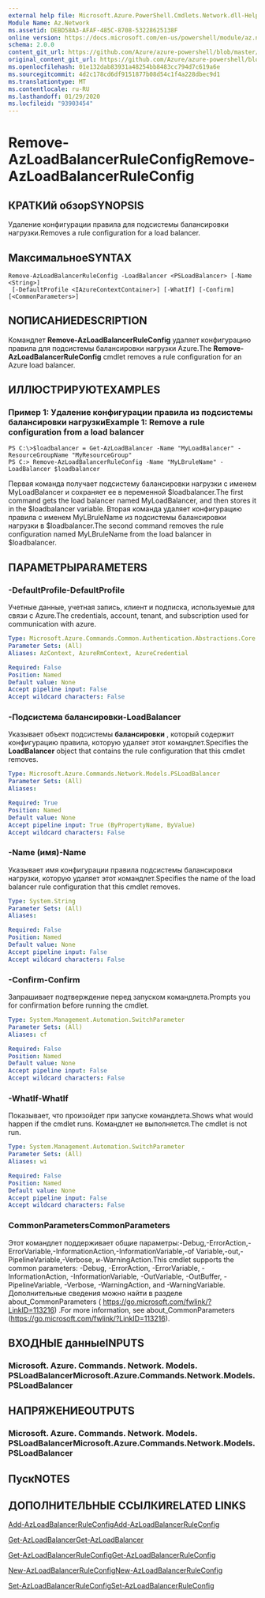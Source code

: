 ```yaml
---
external help file: Microsoft.Azure.PowerShell.Cmdlets.Network.dll-Help.xml
Module Name: Az.Network
ms.assetid: DEBD58A3-AFAF-485C-8708-53228625138F
online version: https://docs.microsoft.com/en-us/powershell/module/az.network/remove-azloadbalancerruleconfig
schema: 2.0.0
content_git_url: https://github.com/Azure/azure-powershell/blob/master/src/Network/Network/help/Remove-AzLoadBalancerRuleConfig.md
original_content_git_url: https://github.com/Azure/azure-powershell/blob/master/src/Network/Network/help/Remove-AzLoadBalancerRuleConfig.md
ms.openlocfilehash: 01e132dab83931a48254bb8483cc794d7c619a6e
ms.sourcegitcommit: 4d2c178cd6df9151877b08d54c1f4a228dbec9d1
ms.translationtype: MT
ms.contentlocale: ru-RU
ms.lasthandoff: 01/29/2020
ms.locfileid: "93903454"
---
```

# <span data-ttu-id="14887-101">Remove-AzLoadBalancerRuleConfig</span><span class="sxs-lookup"><span data-stu-id="14887-101">Remove-AzLoadBalancerRuleConfig</span></span>

## <span data-ttu-id="14887-102">КРАТКИй обзор</span><span class="sxs-lookup"><span data-stu-id="14887-102">SYNOPSIS</span></span>
<span data-ttu-id="14887-103">Удаление конфигурации правила для подсистемы балансировки нагрузки.</span><span class="sxs-lookup"><span data-stu-id="14887-103">Removes a rule configuration for a load balancer.</span></span>

## <span data-ttu-id="14887-104">Максимальное</span><span class="sxs-lookup"><span data-stu-id="14887-104">SYNTAX</span></span>

```
Remove-AzLoadBalancerRuleConfig -LoadBalancer <PSLoadBalancer> [-Name <String>]
 [-DefaultProfile <IAzureContextContainer>] [-WhatIf] [-Confirm] [<CommonParameters>]
```

## <span data-ttu-id="14887-105">NОПИСАНИЕ</span><span class="sxs-lookup"><span data-stu-id="14887-105">DESCRIPTION</span></span>
<span data-ttu-id="14887-106">Командлет **Remove-AzLoadBalancerRuleConfig** удаляет конфигурацию правила для подсистемы балансировки нагрузки Azure.</span><span class="sxs-lookup"><span data-stu-id="14887-106">The **Remove-AzLoadBalancerRuleConfig** cmdlet removes a rule configuration for an Azure load balancer.</span></span>

## <span data-ttu-id="14887-107">ИЛЛЮСТРИРУЮТ</span><span class="sxs-lookup"><span data-stu-id="14887-107">EXAMPLES</span></span>

### <span data-ttu-id="14887-108">Пример 1: Удаление конфигурации правила из подсистемы балансировки нагрузки</span><span class="sxs-lookup"><span data-stu-id="14887-108">Example 1: Remove a rule configuration from a load balancer</span></span>
```
PS C:\>$loadbalancer = Get-AzLoadBalancer -Name "MyLoadBalancer" -ResourceGroupName "MyResourceGroup"
PS C:> Remove-AzLoadBalancerRuleConfig -Name "MyLBruleName" -LoadBalancer $loadbalancer
```

<span data-ttu-id="14887-109">Первая команда получает подсистему балансировки нагрузки с именем MyLoadBalancer и сохраняет ее в переменной $loadbalancer.</span><span class="sxs-lookup"><span data-stu-id="14887-109">The first command gets the load balancer named MyLoadBalancer, and then stores it in the $loadbalancer variable.</span></span>
<span data-ttu-id="14887-110">Вторая команда удаляет конфигурацию правила с именем MyLBruleName из подсистемы балансировки нагрузки в $loadbalancer.</span><span class="sxs-lookup"><span data-stu-id="14887-110">The second command removes the rule configuration named MyLBruleName from the load balancer in $loadbalancer.</span></span>

## <span data-ttu-id="14887-111">ПАРАМЕТРЫ</span><span class="sxs-lookup"><span data-stu-id="14887-111">PARAMETERS</span></span>

### <span data-ttu-id="14887-112">-DefaultProfile</span><span class="sxs-lookup"><span data-stu-id="14887-112">-DefaultProfile</span></span>
<span data-ttu-id="14887-113">Учетные данные, учетная запись, клиент и подписка, используемые для связи с Azure.</span><span class="sxs-lookup"><span data-stu-id="14887-113">The credentials, account, tenant, and subscription used for communication with azure.</span></span>

```yaml
Type: Microsoft.Azure.Commands.Common.Authentication.Abstractions.Core.IAzureContextContainer
Parameter Sets: (All)
Aliases: AzContext, AzureRmContext, AzureCredential

Required: False
Position: Named
Default value: None
Accept pipeline input: False
Accept wildcard characters: False
```

### <span data-ttu-id="14887-114">-Подсистема балансировки</span><span class="sxs-lookup"><span data-stu-id="14887-114">-LoadBalancer</span></span>
<span data-ttu-id="14887-115">Указывает объект подсистемы **балансировки** , который содержит конфигурацию правила, которую удаляет этот командлет.</span><span class="sxs-lookup"><span data-stu-id="14887-115">Specifies the **LoadBalancer** object that contains the rule configuration that this cmdlet removes.</span></span>

```yaml
Type: Microsoft.Azure.Commands.Network.Models.PSLoadBalancer
Parameter Sets: (All)
Aliases:

Required: True
Position: Named
Default value: None
Accept pipeline input: True (ByPropertyName, ByValue)
Accept wildcard characters: False
```

### <span data-ttu-id="14887-116">-Name (имя)</span><span class="sxs-lookup"><span data-stu-id="14887-116">-Name</span></span>
<span data-ttu-id="14887-117">Указывает имя конфигурации правила подсистемы балансировки нагрузки, которую удаляет этот командлет.</span><span class="sxs-lookup"><span data-stu-id="14887-117">Specifies the name of the load balancer rule configuration that this cmdlet removes.</span></span>

```yaml
Type: System.String
Parameter Sets: (All)
Aliases:

Required: False
Position: Named
Default value: None
Accept pipeline input: False
Accept wildcard characters: False
```

### <span data-ttu-id="14887-118">-Confirm</span><span class="sxs-lookup"><span data-stu-id="14887-118">-Confirm</span></span>
<span data-ttu-id="14887-119">Запрашивает подтверждение перед запуском командлета.</span><span class="sxs-lookup"><span data-stu-id="14887-119">Prompts you for confirmation before running the cmdlet.</span></span>

```yaml
Type: System.Management.Automation.SwitchParameter
Parameter Sets: (All)
Aliases: cf

Required: False
Position: Named
Default value: None
Accept pipeline input: False
Accept wildcard characters: False
```

### <span data-ttu-id="14887-120">-WhatIf</span><span class="sxs-lookup"><span data-stu-id="14887-120">-WhatIf</span></span>
<span data-ttu-id="14887-121">Показывает, что произойдет при запуске командлета.</span><span class="sxs-lookup"><span data-stu-id="14887-121">Shows what would happen if the cmdlet runs.</span></span> <span data-ttu-id="14887-122">Командлет не выполняется.</span><span class="sxs-lookup"><span data-stu-id="14887-122">The cmdlet is not run.</span></span>

```yaml
Type: System.Management.Automation.SwitchParameter
Parameter Sets: (All)
Aliases: wi

Required: False
Position: Named
Default value: None
Accept pipeline input: False
Accept wildcard characters: False
```

### <span data-ttu-id="14887-123">CommonParameters</span><span class="sxs-lookup"><span data-stu-id="14887-123">CommonParameters</span></span>
<span data-ttu-id="14887-124">Этот командлет поддерживает общие параметры:-Debug,-ErrorAction,-ErrorVariable,-InformationAction,-InformationVariable,-of Variable,-out,-PipelineVariable,-Verbose, и-WarningAction.</span><span class="sxs-lookup"><span data-stu-id="14887-124">This cmdlet supports the common parameters: -Debug, -ErrorAction, -ErrorVariable, -InformationAction, -InformationVariable, -OutVariable, -OutBuffer, -PipelineVariable, -Verbose, -WarningAction, and -WarningVariable.</span></span> <span data-ttu-id="14887-125">Дополнительные сведения можно найти в разделе about_CommonParameters ( https://go.microsoft.com/fwlink/?LinkID=113216) .</span><span class="sxs-lookup"><span data-stu-id="14887-125">For more information, see about_CommonParameters (https://go.microsoft.com/fwlink/?LinkID=113216).</span></span>

## <span data-ttu-id="14887-126">ВХОДНЫЕ данные</span><span class="sxs-lookup"><span data-stu-id="14887-126">INPUTS</span></span>

### <span data-ttu-id="14887-127">Microsoft. Azure. Commands. Network. Models. PSLoadBalancer</span><span class="sxs-lookup"><span data-stu-id="14887-127">Microsoft.Azure.Commands.Network.Models.PSLoadBalancer</span></span>

## <span data-ttu-id="14887-128">НАПРЯЖЕНИЕ</span><span class="sxs-lookup"><span data-stu-id="14887-128">OUTPUTS</span></span>

### <span data-ttu-id="14887-129">Microsoft. Azure. Commands. Network. Models. PSLoadBalancer</span><span class="sxs-lookup"><span data-stu-id="14887-129">Microsoft.Azure.Commands.Network.Models.PSLoadBalancer</span></span>

## <span data-ttu-id="14887-130">Пуск</span><span class="sxs-lookup"><span data-stu-id="14887-130">NOTES</span></span>

## <span data-ttu-id="14887-131">ДОПОЛНИТЕЛЬНЫЕ ССЫЛКИ</span><span class="sxs-lookup"><span data-stu-id="14887-131">RELATED LINKS</span></span>

[<span data-ttu-id="14887-132">Add-AzLoadBalancerRuleConfig</span><span class="sxs-lookup"><span data-stu-id="14887-132">Add-AzLoadBalancerRuleConfig</span></span>](./Add-AzLoadBalancerRuleConfig.md)

[<span data-ttu-id="14887-133">Get-AzLoadBalancer</span><span class="sxs-lookup"><span data-stu-id="14887-133">Get-AzLoadBalancer</span></span>](./Get-AzLoadBalancer.md)

[<span data-ttu-id="14887-134">Get-AzLoadBalancerRuleConfig</span><span class="sxs-lookup"><span data-stu-id="14887-134">Get-AzLoadBalancerRuleConfig</span></span>](./Get-AzLoadBalancerRuleConfig.md)

[<span data-ttu-id="14887-135">New-AzLoadBalancerRuleConfig</span><span class="sxs-lookup"><span data-stu-id="14887-135">New-AzLoadBalancerRuleConfig</span></span>](./New-AzLoadBalancerRuleConfig.md)

[<span data-ttu-id="14887-136">Set-AzLoadBalancerRuleConfig</span><span class="sxs-lookup"><span data-stu-id="14887-136">Set-AzLoadBalancerRuleConfig</span></span>](./Set-AzLoadBalancerRuleConfig.md)


